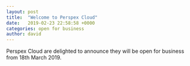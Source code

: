 ```yaml
---
layout: post
title:  "Welcome to Perspex Cloud"
date:   2019-02-23 22:58:58 +0000
categories: open for business
author: david
---
```

Perspex Cloud are delighted to announce they will be open for business from 18th March 2019.
